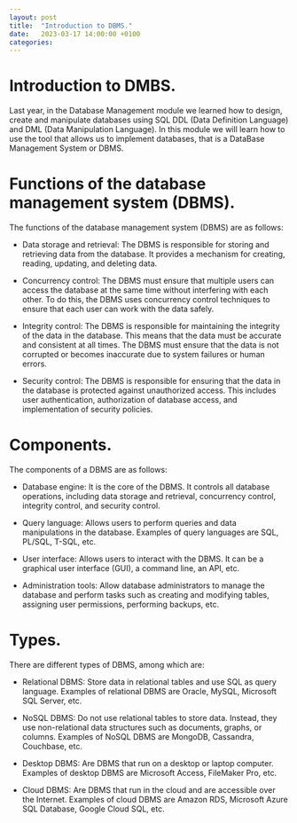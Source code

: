 ```yaml
---
layout: post
title:  "Introduction to DBMS."
date:   2023-03-17 14:00:00 +0100
categories:
---
```

# Introduction to DMBS.
Last year, in the Database Management module we learned how to design, create and manipulate databases using SQL DDL (Data Definition Language) and DML (Data Manipulation Language). In this module we will learn how to use the tool that allows us to implement databases, that is a DataBase Management System or DBMS.

# Functions of the database management system (DBMS).

The functions of the database management system (DBMS) are as follows:

- Data storage and retrieval: The DBMS is responsible for storing and retrieving data from the database. It provides a mechanism for creating, reading, updating, and deleting data.

- Concurrency control: The DBMS must ensure that multiple users can access the database at the same time without interfering with each other. To do this, the DBMS uses concurrency control techniques to ensure that each user can work with the data safely.

- Integrity control: The DBMS is responsible for maintaining the integrity of the data in the database. This means that the data must be accurate and consistent at all times. The DBMS must ensure that the data is not corrupted or becomes inaccurate due to system failures or human errors.

- Security control: The DBMS is responsible for ensuring that the data in the database is protected against unauthorized access. This includes user authentication, authorization of database access, and implementation of security policies.

# Components.

The components of a DBMS are as follows:

- Database engine: It is the core of the DBMS. It controls all database operations, including data storage and retrieval, concurrency control, integrity control, and security control.

- Query language: Allows users to perform queries and data manipulations in the database. Examples of query languages are SQL, PL/SQL, T-SQL, etc.

- User interface: Allows users to interact with the DBMS. It can be a graphical user interface (GUI), a command line, an API, etc.

- Administration tools: Allow database administrators to manage the database and perform tasks such as creating and modifying tables, assigning user permissions, performing backups, etc.

# Types.

There are different types of DBMS, among which are:

- Relational DBMS: Store data in relational tables and use SQL as query language. Examples of relational DBMS are Oracle, MySQL, Microsoft SQL Server, etc.

- NoSQL DBMS: Do not use relational tables to store data. Instead, they use non-relational data structures such as documents, graphs, or columns. Examples of NoSQL DBMS are MongoDB, Cassandra, Couchbase, etc.

- Desktop DBMS: Are DBMS that run on a desktop or laptop computer. Examples of desktop DBMS are Microsoft Access, FileMaker Pro, etc.

- Cloud DBMS: Are DBMS that run in the cloud and are accessible over the Internet. Examples of cloud DBMS are Amazon RDS, Microsoft Azure SQL Database, Google Cloud SQL, etc.